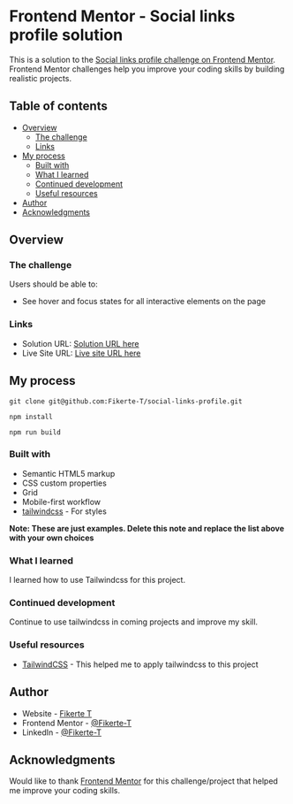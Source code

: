 # Frontend Mentor - Social links profile solution

This is a solution to the [Social links profile challenge on Frontend Mentor](https://www.frontendmentor.io/challenges/social-links-profile-UG32l9m6dQ). Frontend Mentor challenges help you improve your coding skills by building realistic projects. 

## Table of contents

- [Overview](#overview)
  - [The challenge](#the-challenge)
  - [Links](#links)
- [My process](#my-process)
  - [Built with](#built-with)
  - [What I learned](#what-i-learned)
  - [Continued development](#continued-development)
  - [Useful resources](#useful-resources)
- [Author](#author)
- [Acknowledgments](#acknowledgments)

## Overview

### The challenge

Users should be able to:

- See hover and focus states for all interactive elements on the page

### Links

- Solution URL: [Solution URL here](https://github.com/Fikerte-T/social-links-profile)
- Live Site URL: [Live site URL here](https://fikerte-t.github.io/social-links-profile/)

## My process

```
git clone git@github.com:Fikerte-T/social-links-profile.git
```
``` 
npm install
```
```
npm run build
```


### Built with

- Semantic HTML5 markup
- CSS custom properties
- Grid
- Mobile-first workflow
- [tailwindcss](https://tailwindcss.com/) - For styles

**Note: These are just examples. Delete this note and replace the list above with your own choices**

### What I learned

I learned how to use Tailwindcss for this project.

### Continued development

Continue to use tailwindcss in coming projects and improve my skill.

### Useful resources

- [TailwindCSS](https://tailwindcss.com/) - This helped me to apply tailwindcss to this project


## Author

- Website - [Fikerte T](https://fikerte-t.github.io/portfolio/)
- Frontend Mentor - [@Fikerte-T](https://www.frontendmentor.io/profile/Fikerte-T)
- LinkedIn - [@Fikerte-T](https://www.linkdedin.com/in/fikerte-tesfaye)

## Acknowledgments

Would like to thank [Frontend Mentor](https://www.frontendmentor.io) for this challenge/project that helped me improve your coding skills.

